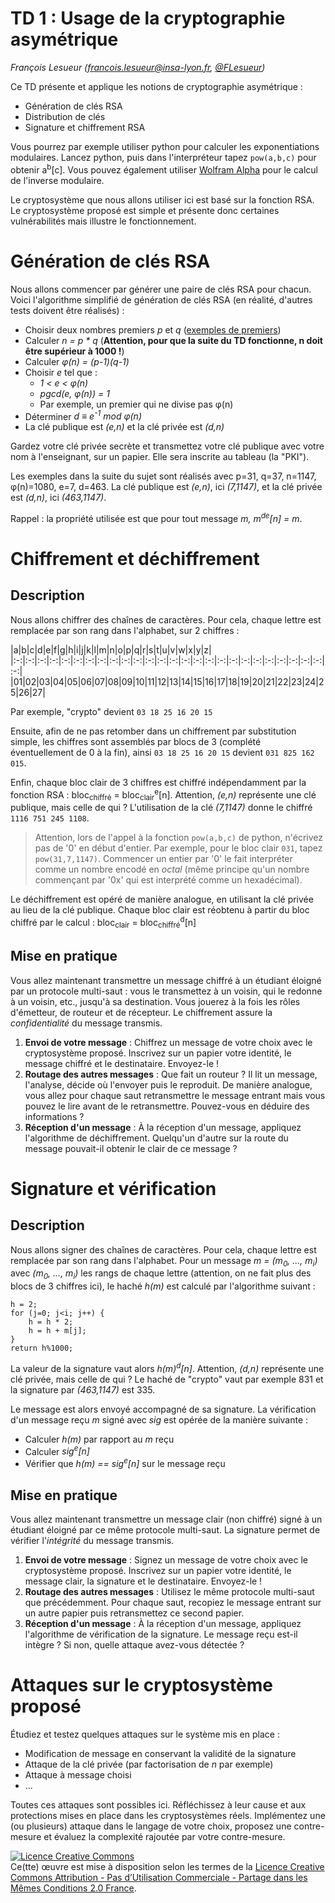# TD 1 : Usage de la cryptographie asymétrique

_François Lesueur ([francois.lesueur@insa-lyon.fr](mailto:francois.lesueur@insa-lyon.fr), [@FLesueur](https://twitter.com/FLesueur))_

Ce TD présente et applique les notions de cryptographie asymétrique :

* Génération de clés RSA
* Distribution de clés 
* Signature et chiffrement RSA

Vous pourrez par exemple utiliser python pour calculer les exponentiations modulaires. Lancez python, puis dans l'interpréteur tapez `pow(a,b,c)` pour obtenir a<sup>b</sup>[c]. Vous pouvez également utiliser [Wolfram Alpha](http://www.wolframalpha.com) pour le calcul de l'inverse modulaire.

Le cryptosystème que nous allons utiliser ici est basé sur la fonction RSA. Le cryptosystème proposé est simple et présente donc certaines vulnérabilités mais illustre le fonctionnement.

Génération de clés RSA
======================

Nous allons commencer par générer une paire de clés RSA pour chacun. Voici l'algorithme simplifié de génération de clés RSA (en réalité, d'autres tests doivent être réalisés) :

* Choisir deux nombres premiers _p_ et _q_ ([exemples de premiers](https://fr.wikipedia.org/wiki/Liste_de_nombres_premiers))
* Calculer _n = p * q_ (__Attention, pour que la suite du TD fonctionne, n doit être supérieur à 1000 !__)
* Calculer _&phi;(n) = (p-1)(q-1)_
* Choisir _e_ tel que :
	* _1 < e < &phi;(n)_
	* _pgcd(e, &phi;(n)) = 1_
	* Par exemple, un premier qui ne divise pas &phi;(n)
* Déterminer _d &equiv; e<sup>-1</sup> mod &phi;(n)_
* La clé publique est _(e,n)_ et la clé privée est _(d,n)_

Gardez votre clé privée secrète et transmettez votre clé publique avec votre nom à l'enseignant, sur un papier. Elle sera inscrite au tableau (la "PKI"). 

Les exemples dans la suite du sujet sont réalisés avec p=31, q=37, n=1147, &phi;(n)=1080, e=7, d=463. La clé publique est _(e,n)_, ici _(7,1147)_, et la clé privée est _(d,n)_, ici _(463,1147)_. 

<!-- Code Python pour calculer _a<sup>-1</sup> mod b_ : `modinv(a,b)` disponible [ici](modinv.py) -->

Rappel : la propriété utilisée est que pour tout message _m, m<sup>de</sup>[n] = m_.

Chiffrement et déchiffrement
============================

Description
-----------

Nous allons chiffrer des chaînes de caractères. Pour cela, chaque lettre est remplacée par son rang dans l'alphabet, sur 2 chiffres :


|a|b|c|d|e|f|g|h|i|j|k|l|m|n|o|p|q|r|s|t|u|v|w|x|y|z|
|:-:|:-:|:-:|:-:|:-:|:-:|:-:|:-:|:-:|:-:|:-:|:-:|:-:|:-:|:-:|:-:|:-:|:-:|:-:|:-:|:-:|:-:|:-:|:-:|:-:|:-:|:-:|
|01|02|03|04|05|06|07|08|09|10|11|12|13|14|15|16|17|18|19|20|21|22|23|24|25|26|27|

Par exemple, "crypto" devient `03 18 25 16 20 15`

Ensuite, afin de ne pas retomber dans un chiffrement par substitution simple, les chiffres sont assemblés par blocs de 3 (complété éventuellement de 0 à la fin), ainsi `03 18 25 16 20 15` devient `031 825 162 015`.

Enfin, chaque bloc clair de 3 chiffres est chiffré indépendamment par la fonction RSA : bloc<sub>chiffré</sub> = bloc<sub>clair</sub><sup>e</sup>[n]. Attention, _(e,n)_ représente une clé publique, mais celle de qui ? L'utilisation de la clé _(7,1147)_ donne le chiffré `1116 751 245 1108`.

> Attention, lors de l'appel à la fonction `pow(a,b,c)` de python, n'écrivez pas de '0' en début d'entier. Par exemple, pour le bloc clair `031`, tapez `pow(31,7,1147)`. Commencer un entier par '0' le fait interpréter comme un nombre encodé en _octal_ (même principe qu'un nombre commençant par '0x' qui est interprété comme un hexadécimal).


Le déchiffrement est opéré de manière analogue, en utilisant la clé privée au lieu de la clé publique. Chaque bloc clair est réobtenu à partir du bloc chiffré par le calcul : bloc<sub>clair</sub> = bloc<sub>chiffré</sub><sup>d</sup>[n]

Mise en pratique
----------------

Vous allez maintenant transmettre un message chiffré à un étudiant éloigné par un protocole multi-saut : vous le transmettez à un voisin, qui le redonne à un voisin, etc., jusqu'à sa destination. Vous jouerez à la fois les rôles d'émetteur, de routeur et de récepteur. Le chiffrement assure la _confidentialité_ du message transmis.

1. **Envoi de votre message** : Chiffrez un message de votre choix avec le cryptosystème proposé. Inscrivez sur un papier votre identité, le message chiffré et le destinataire. Envoyez-le !
2. **Routage des autres messages** : Que fait un routeur ? Il lit un message, l'analyse, décide où l'envoyer puis le reproduit. De manière analogue, vous allez pour chaque saut retransmettre le message entrant mais vous pouvez le lire avant de le retransmettre. Pouvez-vous en déduire des informations ?
3. **Réception d'un message** : À la réception d'un message, appliquez l'algorithme de déchiffrement. Quelqu'un d'autre sur la route du message pouvait-il obtenir le clair de ce message ?


Signature et vérification
=========================

Description
-----------

Nous allons signer des chaînes de caractères. Pour cela, chaque lettre est remplacée par son rang dans l'alphabet. Pour un message _m = (m<sub>0</sub>, ..., m<sub>i</sub>)_ avec _(m<sub>0</sub>, ..., m<sub>i</sub>)_ les rangs de chaque lettre (attention, on ne fait plus des blocs de 3 chiffres ici), le haché _h(m)_ est calculé par l'algorithme suivant :

	h = 2;
	for (j=0; j<i; j++) {
		h = h * 2;
		h = h + m[j];
	}
	return h%1000;

La valeur de la signature vaut alors _h(m)<sup>d</sup>[n]_. Attention, _(d,n)_ représente une clé privée, mais celle de qui ? Le haché de "crypto" vaut par exemple 831 et la signature par _(463,1147)_ est 335.

Le message est alors envoyé accompagné de sa signature. La vérification d'un message reçu _m_ signé avec _sig_ est opérée de la manière suivante :

* Calculer _h(m)_ par rapport au _m_ reçu
* Calculer _sig<sup>e</sup>[n]_
* Vérifier que _h(m) == sig<sup>e</sup>[n]_ sur le message reçu


Mise en pratique
----------------

Vous allez maintenant transmettre un message clair (non chiffré) signé à un étudiant éloigné par ce même protocole multi-saut. La signature permet de vérifier l'_intégrité_ du message transmis.

1. **Envoi de votre message** : Signez un message de votre choix avec le cryptosystème proposé. Inscrivez sur un papier votre identité, le message clair, la signature et le destinataire. Envoyez-le !
2. **Routage des autres messages** : Utilisez le même protocole multi-saut que précédemment. Pour chaque saut, recopiez le message entrant sur un autre papier puis retransmettez ce second papier.
3. **Réception d'un message** : À la réception d'un message, appliquez l'algorithme de vérification de la signature. Le message reçu est-il intègre ? Si non, quelle attaque avez-vous détectée ?


Attaques sur le cryptosystème proposé
=====================================

Étudiez et testez quelques attaques sur le système mis en place :

* Modification de message en conservant la validité de la signature
* Attaque de la clé privée (par factorisation de $n$ par exemple)
* Attaque à message choisi
* ...

Toutes ces attaques sont possibles ici. Réfléchissez à leur cause et aux protections mises en place dans les cryptosystèmes réels. Implémentez une (ou plusieurs) attaque dans le langage de votre choix, proposez une contre-mesure et évaluez la complexité rajoutée par votre contre-mesure.


<a rel="license" href="http://creativecommons.org/licenses/by-nc-sa/2.0/fr/"><img alt="Licence Creative Commons" style="border-width:0" src="https://i.creativecommons.org/l/by-nc-sa/2.0/fr/88x31.png" /></a><br />Ce(tte) œuvre est mise à disposition selon les termes de la <a rel="license" href="http://creativecommons.org/licenses/by-nc-sa/2.0/fr/">Licence Creative Commons Attribution - Pas d’Utilisation Commerciale - Partage dans les Mêmes Conditions 2.0 France</a>.
